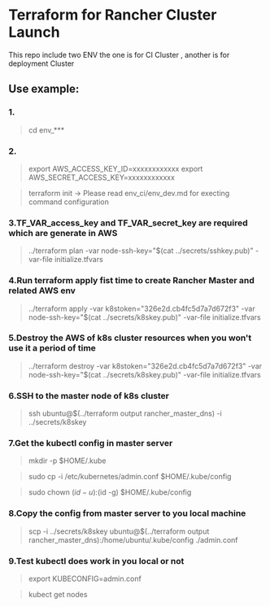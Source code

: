 # Terraform for Rancher Cluster Launch

This repo include two ENV the one is for CI Cluster , another is for deployment Cluster

## Use example:

### 1.

>cd env_***

### 2.
>export AWS_ACCESS_KEY_ID=xxxxxxxxxxxx
export AWS_SECRET_ACCESS_KEY=xxxxxxxxxxxx

>terraform init -> Please read env_ci/env_dev.md for execting command configuration

### 3.TF_VAR_access_key and TF_VAR_secret_key are required which are generate in AWS

>../terraform plan -var node-ssh-key="$(cat ../secrets/sshkey.pub)" -var-file initialize.tfvars

### 4.Run terraform apply fist time to create Rancher Master and related AWS env

>../terraform apply -var k8stoken="326e2d.cb4fc5d7a7d672f3" -var node-ssh-key="$(cat ../secrets/k8skey.pub)" -var-file initialize.tfvars

### 5.Destroy the AWS of k8s cluster resources when you won't use it a period of time
>../terraform destroy -var k8stoken="326e2d.cb4fc5d7a7d672f3" -var node-ssh-key="$(cat ../secrets/k8skey.pub)" -var-file initialize.tfvars

### 6.SSH to the master node of k8s cluster
>ssh ubuntu@$(../terraform output rancher_master_dns) -i ../secrets/k8skey

### 7.Get the kubectl config in master server
>mkdir -p $HOME/.kube

>sudo cp -i /etc/kubernetes/admin.conf $HOME/.kube/config

>sudo chown $(id -u):$(id -g) $HOME/.kube/config

### 8.Copy the config from master server to you local machine

>scp -i ../secrets/k8skey ubuntu@$(../terraform output rancher_master_dns):/home/ubuntu/.kube/config ./admin.conf

### 9.Test kubectl does work in you local or not

>export KUBECONFIG=admin.conf

>kubect get nodes

